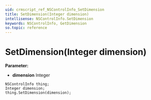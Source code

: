 ```yaml
---
uid: crmscript_ref_NSControlInfo_SetDimension
title: SetDimension(Integer dimension)
intellisense: NSControlInfo.SetDimension
keywords: NSControlInfo, GetDimension
so.topic: reference
---
```


# SetDimension(Integer dimension)

**Parameter:** 
* **dimension** Integer

```crmscript
NSControlInfo thing;
Integer dimension;
thing.SetDimension(dimension);
```

